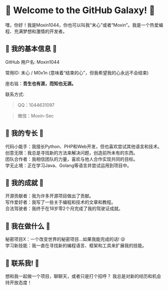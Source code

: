 # 🚀 Welcome to the GitHub Galaxy! 🚀
嘿，你好！我是Moxin1044，你也可以叫我“末心”或者“Moxin”。我是一个热爱编程、充满梦想和激情的开发者。

## 🚀 我的基本信息 🚀
GitHub 用户名: Moxin1044

常用ID: 末心 / M0x1n (意味着“结束的心”，但我希望我的心永远不会结束)

座右铭：**吾生也有涯，而知也无涯。**

联系方式: 
> QQ：1044631097

> 微信：Moxin-Sec
## 🚀 我的专长 🚀
代码小能手：我擅长Python、PHP和Web开发，但也喜欢尝试其他语言和技术。\
创意无限：我总是寻找新的方法来解决问题，创造前所未有的东西。\
团队合作者：我相信团队的力量，喜欢与他人合作实现共同的目标。\
学无止境：正在学习Java、Golang等语言并尝试运用到项目中。
## 🚀 我的成就 🚀
开源贡献者：我为许多开源项目做出了贡献。\
写作爱好者：我写了一些关于编程和技术的文章和教程。\
合法驾驶者：我终于在18岁零2个月完成了我的驾驶证成就。

## 🚀 我在做什么 🚀
秘密项目X：一个改变世界的秘密项目...如果我能完成的话! 😜\
学习新技能：我一直在寻找新的编程语言、框架和工具来扩展我的技能。
## 🚀 联系我! 🚀
想和我一起做一个项目，聊聊天，或者只是打个招呼？ 我总是对新的经历和机会持开放态度！